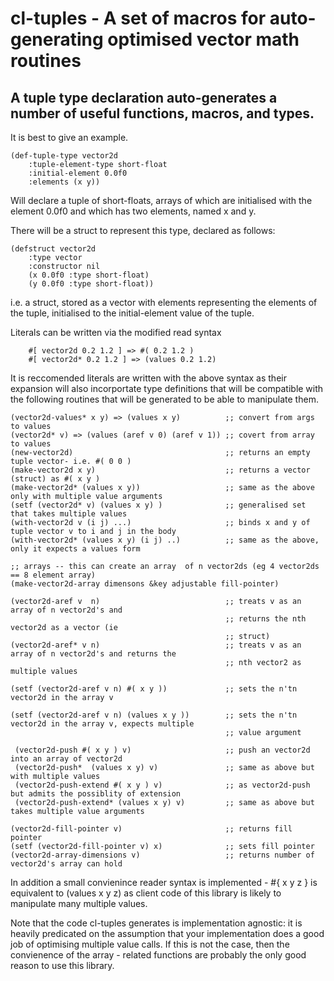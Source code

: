 # cl-tuples - A set of macros for auto-generating optimised vector math routines

## A tuple type declaration auto-generates a number of useful functions, macros, and types. 

It is best to give an example.

	(def-tuple-type vector2d
		:tuple-element-type short-float
		:initial-element 0.0f0
		:elements (x y))

Will declare a tuple of short-floats, arrays of which are initialised
with the element 0.0f0 and which has two elements, named x and y.

There will be a struct to represent this type, declared as follows:

	(defstruct vector2d
		:type vector
		:constructor nil
		(x 0.0f0 :type short-float)
		(y 0.0f0 :type short-float))

i.e. a struct, stored as a vector with elements representing the
elements of the tuple, initialised to the initial-element value of the
tuple.

Literals can be written via the modified read syntax

		#[ vector2d 0.2 1.2 ] => #( 0.2 1.2 )
		#[ vector2d* 0.2 1.2 ] => (values 0.2 1.2)

It is reccomended literals are written with the above syntax as their
expansion will also incorportate type definitions that will be
compatible with the following routines that will be generated to be
able to manipulate them.

	(vector2d-values* x y) => (values x y)          ;; convert from args to values
	(vector2d* v) => (values (aref v 0) (aref v 1)) ;; covert from array to values
	(new-vector2d)                                  ;; returns an empty tuple vector- i.e. #( 0 0 )
	(make-vector2d x y)                             ;; returns a vector (struct) as #( x y )
	(make-vector2d* (values x y))                   ;; same as the above only with multiple value arguments
	(setf (vector2d* v) (values x y) )              ;; generalised set that takes multiple values
	(with-vector2d v (i j) ...)                     ;; binds x and y of tuple vector v to i and j in the body
	(with-vector2d* (values x y) (i j) ..)          ;; same as the above, only it expects a values form

	;; arrays -- this can create an array  of n vector2ds (eg 4 vector2ds == 8 element array)								
	(make-vector2d-array dimensons &key adjustable fill-pointer)

	(vector2d-aref v  n)  						    ;; treats v as an array of n vector2d's and
												    ;; returns the nth vector2d as a vector (ie
												    ;; struct)
	(vector2d-aref* v n)							;; treats v as an array of n vector2d's and returns the 
												    ;; nth vector2 as multiple values
                       
	(setf (vector2d-aref v n) #( x y ))             ;; sets the n'tn vector2d in the array v
	 
	(setf (vector2d-aref v n) (values x y ))       	;; sets the n'tn vector2d in the array v, expects multiple
													;; value argument
		
     (vector2d-push #( x y ) v)                     ;; push an vector2d into an array of vector2d
	 (vector2d-push*  (values x y) v)               ;; same as above but with multiple values
	 (vector2d-push-extend #( x y ) v)              ;; as vector2d-push but admits the possiblity of extension
	 (vector2d-push-extend* (values x y) v)         ;; same as above but takes multiple value arguments

	(vector2d-fill-pointer v)                       ;; returns fill pointer 
	(setf (vector2d-fill-pointer v) x)              ;; sets fill pointer
	(vector2d-array-dimensions v)                   ;; returns number of vector2d's array can hold

In addition a small convienince reader syntax is implemented - #{ x y
z } is equivalent to (values x y z) as client code of this library is
likely to manipulate many multiple values.

Note that the code cl-tuples generates is implementation agnostic: it
is heavily predicated on the assumption that your implementation does
a good job of optimising multiple value calls. If this is not the
case, then the convienence of the array - related functions are
probably the only good reason to use this library.
